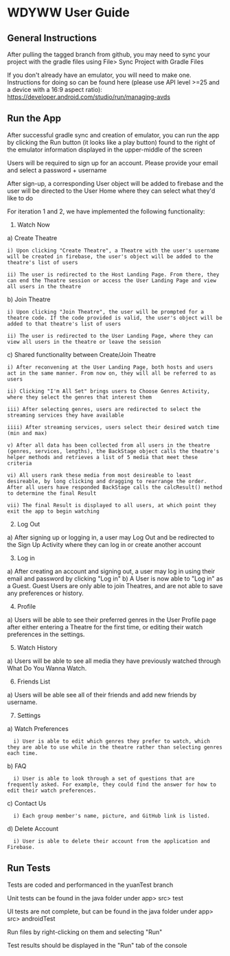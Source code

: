 # WDYWW User Guide 

## General Instructions

After pulling the tagged branch from github, you may need to sync your project with the gradle files using File> Sync Project with Gradle Files

If you don't already have an emulator, you will need to make one. Instructions for doing so can be found here (please use API level >=25 and a device with a 16:9 aspect ratio): https://developer.android.com/studio/run/managing-avds

## Run the App

After successful gradle sync and creation of emulator, you can run the app by clicking the Run button (it looks like a play button) found to the right of the emulator information displayed in the upper-middle of the screen

Users will be required to sign up for an account. Please provide your email and select a password + username

After sign-up, a corresponding User object will be added to firebase and the user will be directed to the User Home where they can select what they'd like to do

For iteration 1 and 2, we have implemented the following functionality:

1) Watch Now

  a) Create Theatre
  
    i) Upon clicking "Create Theatre", a Theatre with the user's username will be created in firebase, the user's object will be added to the theatre's list of users
    
    ii) The user is redirected to the Host Landing Page. From there, they can end the Theatre session or access the User Landing Page and view all users in the theatre
  
  b) Join Theatre
  
    i) Upon clicking "Join Theatre", the user will be prompted for a theatre code. If the code provided is valid, the user's object will be added to that theatre's list of users
    
    ii) The user is redirected to the User Landing Page, where they can view all users in the theatre or leave the session
    
  c) Shared functionality between Create/Join Theatre
  
    i) After reconvening at the User Landing Page, both hosts and users act in the same manner. From now on, they will all be referred to as users
    
    ii) Clicking "I'm All Set" brings users to Choose Genres Activity, where they select the genres that interest them
    
    iii) After selecting genres, users are redirected to select the streaming services they have available
    
    iiii) After streaming services, users select their desired watch time (min and max)
    
    v) After all data has been collected from all users in the theatre (genres, services, lengths), the BackStage object calls the theatre's helper methods and retrieves a list of 5 media that meet these criteria
    
    vi) All users rank these media from most desireable to least desireable, by long clicking and dragging to rearrange the order. After all users have responded BackStage calls the calcResult() method to determine the final Result
    
    vii) The final Result is displayed to all users, at which point they exit the app to begin watching
  
2) Log Out

  a) After signing up or logging in, a user may Log Out and be redirected to the Sign Up Activity where they can log in or create another account
  
3) Log in

  a) After creating an account and signing out, a user may log in using their email and password by clicking "Log in"
  b) A User is now able to "Log in" as a Guest. Guest Users are only able to join Theatres, and are not able to save any preferences or history.
  
4) Profile

  a) Users will be able to see their preferred genres in the User Profile page after either entering a Theatre for the first time, or editing their watch preferences in the settings.
  
5) Watch History

  a) Users will be able to see all media they have previously watched through What Do You Wanna Watch.

6) Friends List 

  a) Users will be able see all of their friends and add new friends by username. 
  
7) Settings

  a) Watch Preferences 
  
      i) User is able to edit which genres they prefer to watch, which they are able to use while in the theatre rather than selecting genres each time.
      
  b) FAQ 
  
      i) User is able to look through a set of questions that are frequently asked. For example, they could find the answer for how to edit their watch preferences. 
      
  c) Contact Us
  
      i) Each group member's name, picture, and GitHub link is listed. 
      
  d) Delete Account 
  
      i) User is able to delete their account from the application and Firebase.


## Run Tests

Tests are coded and performanced in the yuanTest branch

Unit tests can be found in the java folder under app> src> test

UI tests are not complete, but can be found in the java folder under app> src> androidTest 

Run files by right-clicking on them and selecting "Run"

Test results should be displayed in the "Run" tab of the console
